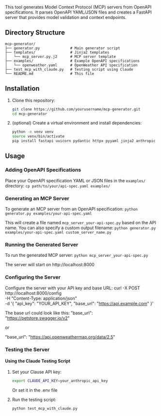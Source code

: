 
This tool generates Model Context Protocol (MCP) servers from OpenAPI specifications. It parses OpenAPI YAML/JSON files and creates a FastAPI server that provides model validation and context endpoints.


## Directory Structure

```
mcp-generator/
├── generator.py              # Main generator script
├── templates/                # Jinja2 templates
│   └── mcp_server.py.j2      # MCP server template
├── examples/                 # Example OpenAPI specifications
│   └── openweather.yaml      # OpenWeather API specification
├── test_mcp_with_claude.py   # Testing script using Claude
└── README.md                 # This file
```



## Installation
1. Clone this repository:
   ```bash
   git clone https://github.com/yourusername/mcp-generator.git
   cd mcp-generator
   ```

2. (optional) Create a virtual environment and install dependencies:
   ```bash
   python -m venv venv
   source venv/bin/activate
   pip install fastapi uvicorn pydantic httpx pyyaml jinja2 anthropic requests
   ```



## Usage

### Adding OpenAPI Specifications

Place your OpenAPI specification YAML or JSON files in the `examples/` directory:
`cp path/to/your/api-spec.yaml examples/`


### Generating an MCP Server
To generate an MCP server from an OpenAPI specification:
`python generator.py examples/your-api-spec.yaml`


This will create a file named `mcp_server_your-api-spec.py` based on the API name.
You can also specify a custom output filename:
`python generator.py examples/your-api-spec.yaml custom_server_name.py`



### Running the Generated Server

To run the generated MCP server:
`python mcp_server_your-api-spec.py`


The server will start on http://localhost:8000

### Configuring the Server

Configure the server with your API key and base URL:
curl -X POST http://localhost:8000/config \
  -H "Content-Type: application/json" \
  -d '{
    "api_key": "YOUR_API_KEY",
    "base_url": "https://api.example.com"
  }'


The base url could look like this:
"base_url": "https://petstore.swagger.io/v2"

or

"base_url": "https://api.openweathermap.org/data/2.5"



### Testing the Server

#### Using the Claude Testing Script

1. Set your Clause API key:
   ```bash
   export CLAUDE_API_KEY=your_anthropic_api_key
   ```

   Or set it in the .env  file


2. Run the testing script:
   ```bash
   python test_mcp_with_claude.py
   ```
